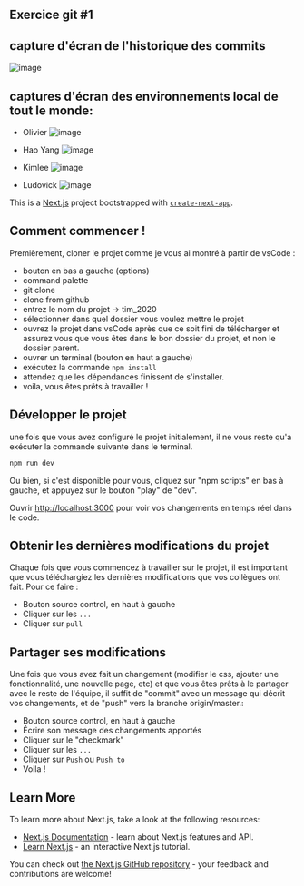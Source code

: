 

## Exercice git #1

capture d'écran de l'historique des commits
-------------

![image](https://user-images.githubusercontent.com/40731627/93359831-07f74700-f811-11ea-9537-0fa9ecfdcff2.png "title")

captures d'écran des environnements local de tout le monde:
------

- Olivier 
![image](https://user-images.githubusercontent.com/40731627/93358609-b4d0c480-f80f-11ea-8880-de2afa1cb317.png?raw=true "title")

- Hao Yang
![image](https://user-images.githubusercontent.com/40731627/93359218-57894300-f810-11ea-8499-4f47a7195155.png?raw=true "title")

- Kimlee
![image](https://user-images.githubusercontent.com/40731627/93359456-a20abf80-f810-11ea-8a81-414af90c86fc.png?raw=true "title")

- Ludovick
![image](https://user-images.githubusercontent.com/40731627/93359596-c6669c00-f810-11ea-8c0a-e4f43b96a8de.PNG?raw=true "title")

This is a [Next.js](https://nextjs.org/) project bootstrapped with [`create-next-app`](https://github.com/vercel/next.js/tree/canary/packages/create-next-app).

## Comment commencer !

Premièrement, cloner le projet comme je vous ai montré à partir de vsCode :
- bouton en bas a gauche (options) 
- command palette 
- git clone
- clone from github
- entrez le nom du projet -> tim_2020
- sélectionner dans quel dossier vous voulez mettre le projet
- ouvrez le projet dans vsCode après que ce soit fini de télécharger et assurez vous que vous êtes dans le bon dossier du projet, et non le dossier parent.
- ouvrer un terminal (bouton en haut a gauche)
- exécutez la commande ```npm install```
- attendez que les dépendances finissent de s'installer.
- voila, vous êtes prêts à travailler !

## Développer le projet

une fois que vous avez configuré le projet initialement, il ne vous reste qu'a exécuter la commande suivante dans le terminal.


```bash
npm run dev
```
Ou bien, si c'est disponible pour vous, cliquez sur "npm scripts" en bas à gauche, et appuyez sur le bouton "play" de "dev".

Ouvrir [http://localhost:3000](http://localhost:3000) pour voir vos changements en temps réel dans le code.

## Obtenir les dernières modifications du projet

Chaque fois que vous commencez à travailler sur le projet, il est important que vous téléchargiez les dernières modifications que vos collègues ont fait. Pour ce faire : 

- Bouton source control, en haut à gauche
- Cliquer sur les `...`
- Cliquer sur `pull`

## Partager ses modifications

Une fois que vous avez fait un changement (modifier le css, ajouter une fonctionnalité, une nouvelle page, etc) et que vous êtes prêts à le partager avec le reste de l'équipe, il suffit de "commit" avec un message qui décrit vos changements, et de "push" vers la branche origin/master.:

- Bouton source control, en haut à gauche
- Écrire son message des changements apportés
- Cliquer sur le "checkmark"
- Cliquer sur les `...`
- Cliquer sur `Push` ou `Push to`
- Voila !

## Learn More

To learn more about Next.js, take a look at the following resources:

- [Next.js Documentation](https://nextjs.org/docs) - learn about Next.js features and API.
- [Learn Next.js](https://nextjs.org/learn) - an interactive Next.js tutorial.

You can check out [the Next.js GitHub repository](https://github.com/vercel/next.js/) - your feedback and contributions are welcome!
